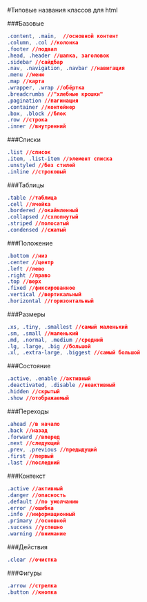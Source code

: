 #Типовые названия классов для html

###Базовые
```css
.content, .main,  //основной контент
.column, .col //колонка
.footer //подвал
.head, .header //шапка, заголовок
.sidebar //сайдбар
.nav, .navigation, .navbar //навигация
.menu //меню
.map //карта
.wrapper, .wrap //обёртка
.breadcrumbs //"хлебные крошки"
.pagination //пагинация
.container //контейнер
.box, .block //блок
.row //строка
.inner //внутренний
```

###Списки
```css
.list //список
.item, .list-item //элемент списка
.unstyled //без стилей
.inline //строковый
```

###Таблицы
```css
.table //таблица
.cell //ячейка
.bordered //окаймленный
.collapsed //схлопнутый
.striped //полосатый
.condensed //сжатый
```

###Положение
```css
.bottom //низ
.center //центр
.left //лево
.right //право
.top //верх
.fixed //фиксированное
.vertical //вертикальный
.horizontal //горизонтальный
```

###Размеры
```css
.xs, .tiny, .smallest //самый маленький
.sm, .small //маленький
.md, .normal, .medium //средний
.lg, .large, .big //большой
.xl, .extra-large, .biggest //самый большой
```

###Состояние
```css
.active, .enable //активный
.deactivated, .disable //неактивный
.hidden //скрытый
.show //отображаемый
```

###Переходы
```css
.ahead //в начало
.back //назад
.forward //вперед
.next //следующий
.prev, .previous //предыдущий
.first //первый
.last //последний
```

###Контекст
```css
.active //активный
.danger //опасность
.default //по умолчанию
.error //ошибка
.info //информационный
.primary //основной
.success //успешно
.warning //внимание
```

###Действия
```css
.clear //очистка
```

###Фигуры
```css
.arrow //стрелка
.button //кнопка
```
